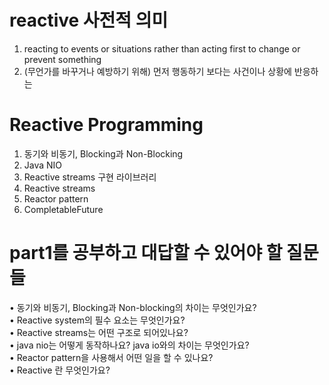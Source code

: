 # reactive 사전적 의미
1. reacting to events or situations rather than
   acting first to change or prevent something  
1. (무언가를 바꾸거나 예방하기 위해) 먼저 행동하기
   보다는 사건이나 상황에 반응하는


# Reactive Programming
1. 동기와 비동기, Blocking과 Non-Blocking
2. Java NIO
3. Reactive streams 구현 라이브러리
4. Reactive streams
5. Reactor pattern
6. CompletableFuture

# part1를 공부하고 대답할 수 있어야 할 질문들  
• 동기와 비동기, Blocking과 Non-blocking의 차이는 무엇인가요?  
• Reactive system의 필수 요소는 무엇인가요?  
• Reactive streams는 어떤 구조로 되어있나요?  
• java nio는 어떻게 동작하나요? java io와의 차이는 무엇인가요?  
• Reactor pattern을 사용해서 어떤 일을 할 수 있나요?  
• Reactive 란 무엇인가요?  